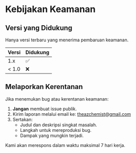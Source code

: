 # Kebijakan Keamanan

## Versi yang Didukung
Hanya versi terbaru yang menerima pembaruan keamanan.

| Versi | Didukung |
|-------|----------|
| 1.x   | ✅       |
| < 1.0 | ❌       |

## Melaporkan Kerentanan
Jika menemukan bug atau kerentanan keamanan:
1. **Jangan** membuat issue publik.
2. Kirim laporan melalui email ke: theazchemist@gmail.com
3. Sertakan:
   - Judul dan deskripsi singkat masalah.
   - Langkah untuk mereproduksi bug.
   - Dampak yang mungkin terjadi.

Kami akan merespons dalam waktu maksimal 7 hari kerja.
